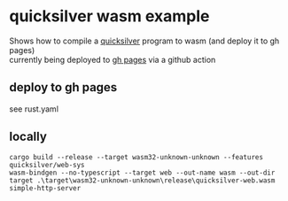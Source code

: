 # quicksilver wasm example
Shows how to compile a [quicksilver](https://github.com/ryanisaacg/quicksilver) program to wasm (and deploy it to gh pages)  
currently being deployed to [gh pages](https://richodemus.github.io/quicksilver-web-example/) via a github action

## deploy to gh pages
see rust.yaml

## locally
```
cargo build --release --target wasm32-unknown-unknown --features quicksilver/web-sys
wasm-bindgen --no-typescript --target web --out-name wasm --out-dir target .\target\wasm32-unknown-unknown\release\quicksilver-web.wasm
simple-http-server
```
